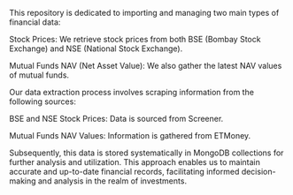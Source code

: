 This repository is dedicated to importing and managing two main types of financial data:

Stock Prices: We retrieve stock prices from both BSE (Bombay Stock Exchange) and NSE (National Stock Exchange).

Mutual Funds NAV (Net Asset Value): We also gather the latest NAV values of mutual funds.

Our data extraction process involves scraping information from the following sources:

BSE and NSE Stock Prices: Data is sourced from Screener.

Mutual Funds NAV Values: Information is gathered from ETMoney.

Subsequently, this data is stored systematically in MongoDB collections for further analysis and utilization. 
This approach enables us to maintain accurate and up-to-date financial records, facilitating informed decision-making and analysis in the realm of investments.
